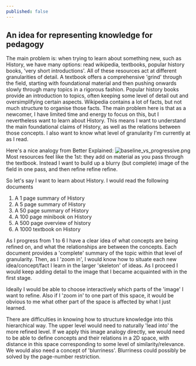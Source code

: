 ```yaml
---
published: false
---
```

## An idea for representing knowledge for pedagogy

The main problem is: when trying to learn about something new, such as History, we have many options: read wikipedia, textbooks, popular history books, 'very short introductions'. All of these resources act at different granularities of detail. A textbook offers a comprehensive 'grind' through the field, starting with foundational material and then pushing onwards slowly through many topics in a rigorous fashion. Popular history books provide an introduction to topics, often keeping some level of detail out and oversimplifying certain aspects. Wikipedia contains a lot of facts, but not much structure to organise those facts. The main problem here is that as a newcomer, I have limited time and energy to focus on this, but I nevertheless want to learn about History. This means I want to understand the main foundational claims of History, as well as the relations between those concepts. I also want to know what level of granularity I'm currently at as I read.

Here's a nice analogy from Better Explained: 
![baseline_vs_progressive.png]({{site.baseurl}}/_posts/baseline_vs_progressive.png)
Most resources feel like the 1st: they add on material as you pass through the textbook. Instead I want to build up a blurry (but complete) image of the field in one pass, and then refine refine refine.

So let's say I want to learn about History. I would read the following documents
1. A 1 page summary of History
2. A 5 page summary of History
3. A 50 page summary of History
4. A 100 page minibook on History
5. A 500 page overview of history
6. A 1000 textbook on History

As I progress from 1 to 6 I have a clear idea of what concepts are being refined on, and what the relationships are between the concepts. Each document provides a 'complete' summary of the topic within that level of granularity. Then, as I 'zoom in', I would know how to situate each new idea/concept/fact I learn in the larger 'skeleton' of ideas. As I proceed I would keep adding detail to the image that I became acquainted with in the first stage. 

Ideally I would be able to choose interactively which parts of the 'image' I want to refine. Also if I 'zoom in' to one part of this space, it would be obvious to me what other part of the space is affected by what I just learned.

There are difficulties in knowing how to structure knowledge into this hierarchical way. The upper level would need to naturally 'lead into' the more refined level. If we apply this image analogy directly, we would need to be able to define concepts and their relations in a 2D space, with distance in this space corresponding to some level of similarity/relevance. We would also need a concept of 'blurriness'. Blurriness could possibly be solved by the page-number restriction.

